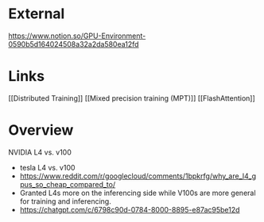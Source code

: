
# External

https://www.notion.so/GPU-Environment-0590b5d164024508a32a2da580ea12fd

# Links

[[Distributed Training]]
[[Mixed precision training (MPT)]]
[[FlashAttention]]


# Overview

NVIDIA L4 vs. v100
- tesla L4 vs. v100
- https://www.reddit.com/r/googlecloud/comments/1bpkrfg/why_are_l4_gpus_so_cheap_compared_to/
- Granted L4s more on the inferencing side while V100s are more general for training and inferencing.
- https://chatgpt.com/c/6798c90d-0784-8000-8895-e87ac95be12d